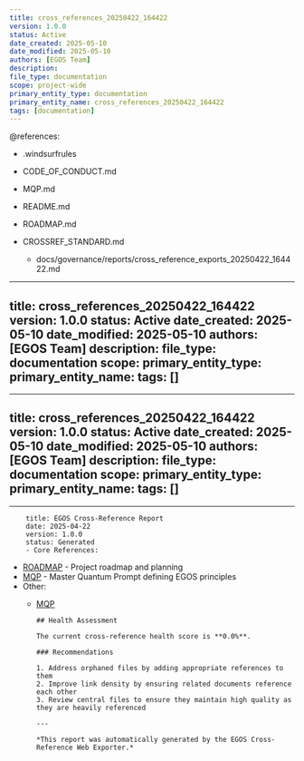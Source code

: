 ```yaml
---
title: cross_references_20250422_164422
version: 1.0.0
status: Active
date_created: 2025-05-10
date_modified: 2025-05-10
authors: [EGOS Team]
description: 
file_type: documentation
scope: project-wide
primary_entity_type: documentation
primary_entity_name: cross_references_20250422_164422
tags: [documentation]
---
```


@references:
- .windsurfrules
- CODE_OF_CONDUCT.md
- MQP.md
- README.md
- ROADMAP.md
- CROSSREF_STANDARD.md

  - docs/governance/reports/cross_reference_exports_20250422_164422.md

---
title: cross_references_20250422_164422
version: 1.0.0
status: Active
date_created: 2025-05-10
date_modified: 2025-05-10
authors: [EGOS Team]
description: 
file_type: documentation
scope: 
primary_entity_type: 
primary_entity_name: 
tags: []
---

---
title: cross_references_20250422_164422
version: 1.0.0
status: Active
date_created: 2025-05-10
date_modified: 2025-05-10
authors: [EGOS Team]
description: 
file_type: documentation
scope: 
primary_entity_type: 
primary_entity_name: 
tags: []
---

---
        title: EGOS Cross-Reference Report
        date: 2025-04-22
        version: 1.0.0
        status: Generated
        - Core References:
  - [ROADMAP](../../../governance/migrations/processed/pt/ROADMAP.md) - Project roadmap and planning
  - [MQP](..\..\reference\MQP.md) - Master Quantum Prompt defining EGOS principles
- Other:
  - [MQP](..\..\reference\MQP.md)

        ## Health Assessment
        
        The current cross-reference health score is **0.0%**.
        
        ### Recommendations
        
        1. Address orphaned files by adding appropriate references to them
        2. Improve link density by ensuring related documents reference each other
        3. Review central files to ensure they maintain high quality as they are heavily referenced
        
        ---
        
        *This report was automatically generated by the EGOS Cross-Reference Web Exporter.*
        